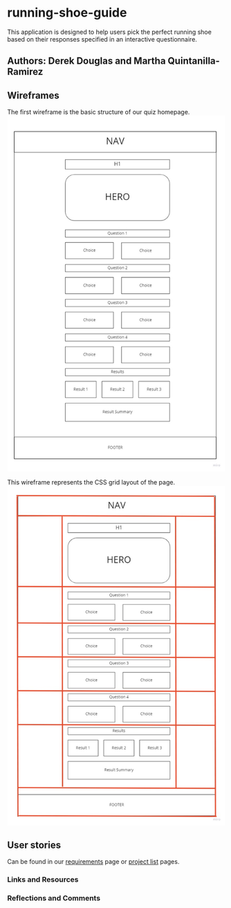 # running-shoe-guide

This application is designed to help users pick the perfect running shoe based on their responses specified in an interactive questionnaire.
## Authors: Derek Douglas and Martha Quintanilla-Ramirez

## Wireframes

The first wireframe is the basic structure of our quiz homepage.
![Shoe suggestion quiz wireframe](img/wireframe-quiz.jpg)

This wireframe represents the CSS grid layout of the page.
![Shoe suggestion quiz grid layout wireframe](img/wireframe-quiz-grid.jpg)

## User stories

Can be found in  our [requirements](requirements.md) page or [project list](PROJECT-LIST.md) pages.

### Links and Resources

### Reflections and Comments
